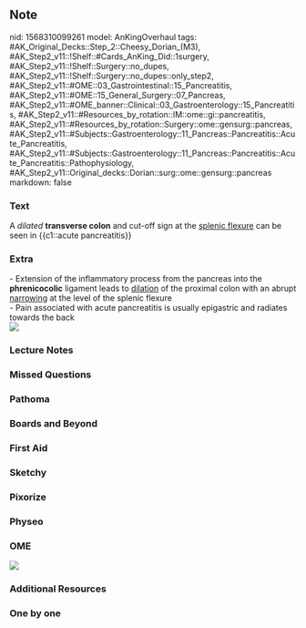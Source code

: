 ## Note
nid: 1568310099261
model: AnKingOverhaul
tags: #AK_Original_Decks::Step_2::Cheesy_Dorian_(M3), #AK_Step2_v11::!Shelf::#Cards_AnKing_Did::1surgery, #AK_Step2_v11::!Shelf::Surgery::no_dupes, #AK_Step2_v11::!Shelf::Surgery::no_dupes::only_step2, #AK_Step2_v11::#OME::03_Gastrointestinal::15_Pancreatitis, #AK_Step2_v11::#OME::15_General_Surgery::07_Pancreas, #AK_Step2_v11::#OME_banner::Clinical::03_Gastroenterology::15_Pancreatitis, #AK_Step2_v11::#Resources_by_rotation::IM::ome::gi::pancreatitis, #AK_Step2_v11::#Resources_by_rotation::Surgery::ome::gensurg::pancreas, #AK_Step2_v11::#Subjects::Gastroenterology::11_Pancreas::Pancreatitis::Acute_Pancreatitis, #AK_Step2_v11::#Subjects::Gastroenterology::11_Pancreas::Pancreatitis::Acute_Pancreatitis::Pathophysiology, #AK_Step2_v11::Original_decks::Dorian::surg::ome::gensurg::pancreas
markdown: false

### Text
<div>
  A <i>dilated</i> <b>transverse colon</b> and cut-off sign at the
  <u>splenic flexure</u> can be seen in {{c1::acute pancreatitis}}
</div>

### Extra
<div>
  - Extension of the inflammatory process from the pancreas into
  the <b>phrenicocolic</b> ligament leads to <u>dilation</u> of the
  proximal colon with an abrupt <u>narrowing</u> at the level of
  the splenic flexure
</div>- Pain associated with acute pancreatitis is usually
epigastric and radiates towards the back
<div><img src="paste-100145752440833.jpg"></div>

### Lecture Notes


### Missed Questions


### Pathoma


### Boards and Beyond


### First Aid


### Sketchy


### Pixorize


### Physeo


### OME
<div class="ome-widget">
  <a href=
  "https://onlinemeded.org/spa/gastroenterology/pancreatitis/acquire?ref=anki">
  <img src="_OME_AnkiFlashcards_Lesson_1.png"></a>
</div>

### Additional Resources


### One by one

